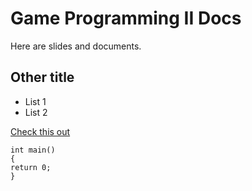 # Game Programming II Docs

Here are slides and documents. 

## Other title

 - List 1
 - List 2
 
 [Check this out](https://github.com/gameprogrammingii/docs/edit/master/README.md)
 
 ```
 int main()
 {
 return 0;
 }
 ```
